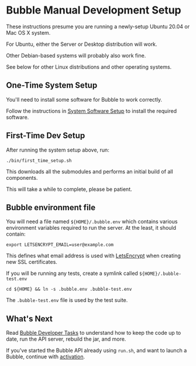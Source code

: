 Bubble Manual Development Setup
===============================
These instructions presume you are running a newly-setup Ubuntu 20.04 or Mac OS X system.

For Ubuntu, either the Server or Desktop distribution will work.

Other Debian-based systems will probably also work fine.

See below for other Linux distributions and other operating systems.

## One-Time System Setup
You'll need to install some software for Bubble to work correctly.

Follow the instructions in [System Software Setup](system-software.md) to install the
required software.

## First-Time Dev Setup
After running the system setup above, run:
```shell script
./bin/first_time_setup.sh
```
This downloads all the submodules and performs an initial build of all components.

This will take a while to complete, please be patient.

## Bubble environment file
You will need a file named `${HOME}/.bubble.env` which contains various environment
variables required to run the server. At the least, it should contain:
```shell script
export LETSENCRYPT_EMAIL=user@example.com
```

This defines what email address is used with [LetsEncrypt](https://letsencrypt.org/)
when creating new SSL certificates.

If you will be running any tests, create a symlink called `${HOME}/.bubble-test.env`

```shell script
cd ${HOME} && ln -s .bubble.env .bubble-test.env
```

The `.bubble-test.env` file is used by the test suite.

## What's Next
Read [Bubble Developer Tasks](dev_tasks.md) to understand how to keep the code
up to date, run the API server, rebuild the jar, and more.

If you've started the Bubble API already using `run.sh`, and want to launch a Bubble,
continue with [activation](activation.md).
